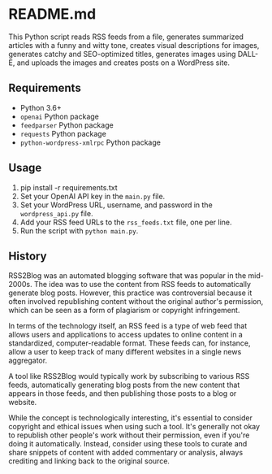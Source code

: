 # README.md

This Python script reads RSS feeds from a file, generates summarized articles with a funny and witty tone, creates visual descriptions for images, generates catchy and SEO-optimized titles, generates images using DALL-E, and uploads the images and creates posts on a WordPress site.

## Requirements

- Python 3.6+
- `openai` Python package
- `feedparser` Python package
- `requests` Python package
- `python-wordpress-xmlrpc` Python package

## Usage

1. pip install -r requirements.txt
2. Set your OpenAI API key in the `main.py` file.
3. Set your WordPress URL, username, and password in the `wordpress_api.py` file.
4. Add your RSS feed URLs to the `rss_feeds.txt` file, one per line.
5. Run the script with `python main.py`.



## History 

RSS2Blog was an automated blogging software that was popular in the mid-2000s. The idea was to use the content from RSS feeds to automatically generate blog posts. However, this practice was controversial because it often involved republishing content without the original author's permission, which can be seen as a form of plagiarism or copyright infringement.

In terms of the technology itself, an RSS feed is a type of web feed that allows users and applications to access updates to online content in a standardized, computer-readable format. These feeds can, for instance, allow a user to keep track of many different websites in a single news aggregator.

A tool like RSS2Blog would typically work by subscribing to various RSS feeds, automatically generating blog posts from the new content that appears in those feeds, and then publishing those posts to a blog or website.

While the concept is technologically interesting, it's essential to consider copyright and ethical issues when using such a tool. It's generally not okay to republish other people's work without their permission, even if you're doing it automatically. Instead, consider using these tools to curate and share snippets of content with added commentary or analysis, always crediting and linking back to the original source.